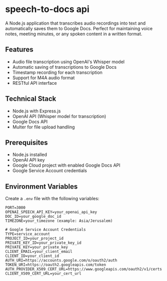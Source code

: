# speech-to-docs api

A Node.js application that transcribes audio recordings into text and automatically saves them to Google Docs. Perfect for maintaining voice notes, meeting minutes, or any spoken content in a written format.

## Features

- Audio file transcription using OpenAI's Whisper model
- Automatic saving of transcriptions to Google Docs
- Timestamp recording for each transcription
- Support for M4A audio format
- RESTful API interface

## Technical Stack

- Node.js with Express.js
- OpenAI API (Whisper model for transcription)
- Google Docs API
- Multer for file upload handling

## Prerequisites

- Node.js installed
- OpenAI API key
- Google Cloud project with enabled Google Docs API
- Google Service Account credentials

## Environment Variables

Create a `.env` file with the following variables:

```plaintext
PORT=3000
OPENAI_SPEECH_API_KEY=your_openai_api_key
DOC_ID=your_google_doc_id
TIMEZONE=your_timezone (example: Asia/Jerusalem)

# Google Service Account Credentials
TYPE=service_account
PROJECT_ID=your_project_id
PRIVATE_KEY_ID=your_private_key_id
PRIVATE_KEY=your_private_key
CLIENT_EMAIL=your_client_email
CLIENT_ID=your_client_id
AUTH_URI=https://accounts.google.com/o/oauth2/auth
TOKEN_URI=https://oauth2.googleapis.com/token
AUTH_PROVIDER_X509_CERT_URL=https://www.googleapis.com/oauth2/v1/certs
CLIENT_X509_CERT_URL=your_cert_url
```
